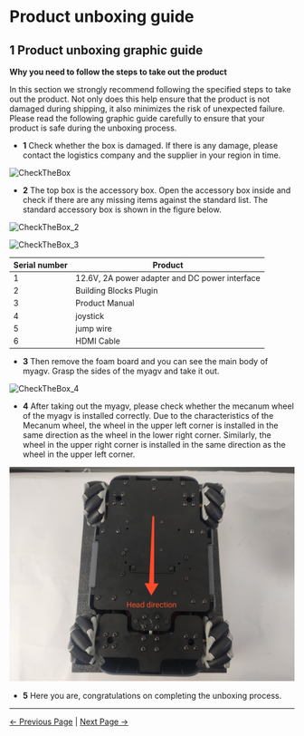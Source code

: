# Product unboxing guide

## 1 Product unboxing graphic guide

**Why you need to follow the steps to take out the product**

In this section we strongly recommend following the specified steps to take out the product. Not only does this help ensure that the product is not damaged during shipping, it also minimizes the risk of unexpected failure. Please read the following graphic guide carefully to ensure that your product is safe during the unboxing process.

- **1** Check whether the box is damaged. If there is any damage, please contact the logistics company and the supplier in your region in time.

![CheckTheBox](../../resources/4-FirstInstallAndUse/4.1.2-ProductUnboxingGuide/CheckTheBox.png)

- **2** The top box is the accessory box. Open the accessory box inside and check if there are any missing items against the standard list. The standard accessory box is shown in the figure below.

![CheckTheBox_2](../../resources/4-FirstInstallAndUse/4.1.2-ProductUnboxingGuide/CheckTheBox_2.png)

![CheckTheBox_3](../../resources/4-FirstInstallAndUse/4.1.2-ProductUnboxingGuide/CheckTheBox_3.png)

| Serial number | Product                                        |
| ------------- | ---------------------------------------------- |
| 1             | 12.6V, 2A power adapter and DC power interface |
| 2             | Building Blocks Plugin                         |
| 3             | Product Manual                                 |
| 4             | joystick                                       |
| 5             | jump wire                                      |
| 6             | HDMI Cable                                     |

- **3** Then remove the foam board and you can see the main body of myagv. Grasp the sides of the myagv and take it out.

![CheckTheBox_4](../../resources/4-FirstInstallAndUse/4.1.2-ProductUnboxingGuide/CheckTheBox_4.png)

- **4** After taking out the myagv, please check whether the mecanum wheel of the myagv is installed correctly. Due to the characteristics of the Mecanum wheel, the wheel in the upper left corner is installed in the same direction as the wheel in the lower right corner. Similarly, the wheel in the upper right corner is installed in the same direction as the wheel in the upper left corner.

![CheckTheBox_5](../../resources/4-FirstInstallAndUse/4.1.2-ProductUnboxingGuide/CheckTheBox_5.png)

- **5** Here you are, congratulations on completing the unboxing process.

---

[← Previous Page](4.1.1-ProductStandardList.md) | [Next Page →](4.1.3-PowerOnDetectionGuide.md)